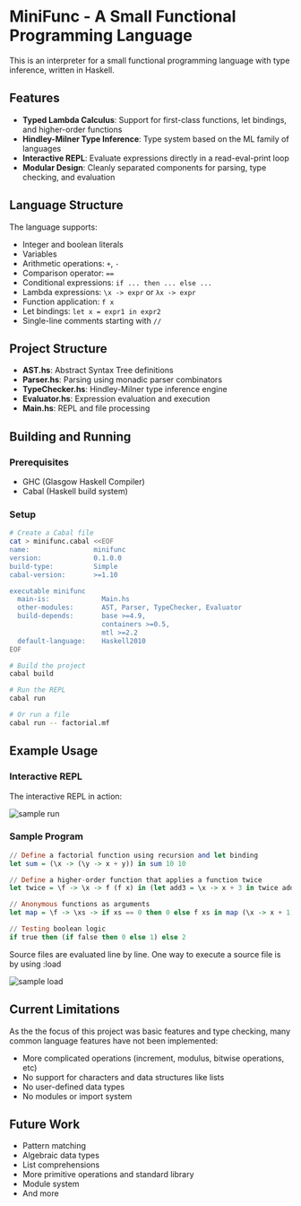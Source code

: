 # MiniFunc - A Small Functional Programming Language

This is an interpreter for a small functional programming language with type inference, written in Haskell.

## Features

* **Typed Lambda Calculus**: Support for first-class functions, let bindings, and higher-order functions
* **Hindley-Milner Type Inference**: Type system based on the ML family of languages
* **Interactive REPL**: Evaluate expressions directly in a read-eval-print loop
* **Modular Design**: Cleanly separated components for parsing, type checking, and evaluation

## Language Structure

The language supports:

* Integer and boolean literals
* Variables 
* Arithmetic operations: `+`, `-`
* Comparison operator: `==`
* Conditional expressions: `if ... then ... else ...`
* Lambda expressions: `\x -> expr` or `λx -> expr`
* Function application: `f x`
* Let bindings: `let x = expr1 in expr2`
* Single-line comments starting with `//`

## Project Structure

* **AST.hs**: Abstract Syntax Tree definitions
* **Parser.hs**: Parsing using monadic parser combinators
* **TypeChecker.hs**: Hindley-Milner type inference engine
* **Evaluator.hs**: Expression evaluation and execution
* **Main.hs**: REPL and file processing

## Building and Running

### Prerequisites

* GHC (Glasgow Haskell Compiler)
* Cabal (Haskell build system)

### Setup

```bash
# Create a Cabal file
cat > minifunc.cabal <<EOF
name:                minifunc
version:             0.1.0.0
build-type:          Simple
cabal-version:       >=1.10

executable minifunc
  main-is:             Main.hs
  other-modules:       AST, Parser, TypeChecker, Evaluator
  build-depends:       base >=4.9,
                       containers >=0.5,
                       mtl >=2.2
  default-language:    Haskell2010
EOF

# Build the project
cabal build

# Run the REPL
cabal run

# Or run a file
cabal run -- factorial.mf
```

## Example Usage

### Interactive REPL

The interactive REPL in action:

![sample run](https://github.com/user-attachments/assets/24f3d381-f184-49a0-8cc2-4c13a014d30f)


### Sample Program

```haskell
// Define a factorial function using recursion and let binding
let sum = (\x -> (\y -> x + y)) in sum 10 10

// Define a higher-order function that applies a function twice
let twice = \f -> \x -> f (f x) in (let add3 = \x -> x + 3 in twice add3 10)

// Anonymous functions as arguments
let map = \f -> \xs -> if xs == 0 then 0 else f xs in map (\x -> x + 1) 5

// Testing boolean logic
if true then (if false then 0 else 1) else 2
```

Source files are evaluated line by line. One way to execute a source file is by using :load

![sample load](https://github.com/user-attachments/assets/301fe81f-450a-48d9-8c2c-94b53b10954d)


## Current Limitations
As the the focus of this project was basic features and type checking, many common language features have not been implemented:
* More complicated operations (increment, modulus, bitwise operations, etc)
* No support for characters and data structures like lists
* No user-defined data types
* No modules or import system

## Future Work

* Pattern matching
* Algebraic data types
* List comprehensions 
* More primitive operations and standard library
* Module system
* And more

